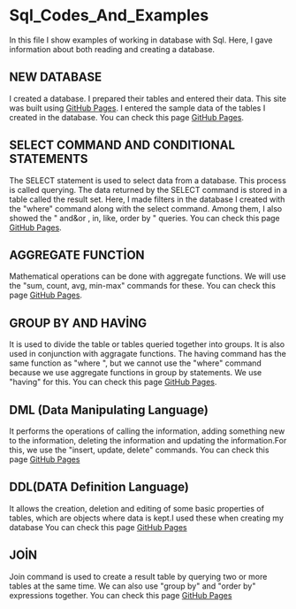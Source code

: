 # Sql_Codes_And_Examples
In this file I show examples of working in database with Sql. Here, I gave information about both reading and creating a database.

## NEW DATABASE
I created a database. I prepared their tables and entered their data.
This site was built using [GitHub Pages](https://github.com/oguzhanKomcu/Sql_Codes_And_Examples/blob/main/tire_and_rim_shop1.sql).
I entered the sample data of the tables I created in the database.
You can check this page [GitHub Pages](https://github.com/oguzhanKomcu/Sql_Codes_And_Examples/blob/main/tire_and_rim_shop1.sql).
 

## SELECT COMMAND AND CONDITIONAL STATEMENTS 
The SELECT statement is used to select data from a database. This process is called querying. The data returned by the SELECT command is stored in a table called the result set.
Here, I made filters in the database I created with the "where" command along with the select command. Among them, I also showed the " and&or , in, like, order by " queries.
You can check this page [GitHub Pages](https://github.com/oguzhanKomcu/Sql_Codes_And_Examples/blob/main/SqlReadFunction.sql).

## AGGREGATE FUNCTİON
Mathematical operations can be done with aggregate functions. We will use the "sum, count, avg, min-max" commands for these.
You can check this page [GitHub Pages](https://github.com/oguzhanKomcu/Sql_Codes_And_Examples/blob/main/AggrageteFunction.sql).

## GROUP BY AND HAVİNG 
 It is used to divide the table or tables queried together into groups. It is also used in conjunction with aggragate functions.
 The having command has the same function as "where ", but we cannot use the "where" command because we use aggregate functions in group by statements. We use "having" for this.
 You can check this page [GitHub Pages](https://github.com/oguzhanKomcu/Sql_Codes_And_Examples/blob/main/GroupbyHaving.sql).
 
## DML (Data Manipulating Language)
 It performs the operations of calling the information, adding something new to the information, deleting the information and updating the information.For this, we use the     "insert, update, delete" commands.
 You can check this page [GitHub Pages](https://github.com/oguzhanKomcu/Sql_Codes_And_Examples/blob/main/DML(DataManipulatingLanguage).sql)

## DDL(DATA Definition Language)
It allows the creation, deletion and editing of some basic properties of tables, which are objects where data is kept.I used these when creating my database
You can check this page [GitHub Pages](https://github.com/oguzhanKomcu/Sql_Codes_And_Examples/blob/main/DDL(DATADefinitionLanguage).sql)

## JOİN
Join command is used to create a result table by querying two or more tables at the same time. We can also use "group by" and "order by" expressions together.
You can check this page [GitHub Pages](https://github.com/oguzhanKomcu/Sql_Codes_And_Examples/blob/main/Joins.sql)
